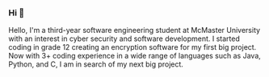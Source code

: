 ### Hi 👋
Hello, I'm a third-year software engineering student at McMaster University with an interest in cyber security and software development. I started coding in grade 12 creating an encryption software for my first big project. Now with 3+ coding experience in a wide range of languages such as Java, Python, and C, I am in search of my next big project.


<!--
**PromishKandel/PromishKandel** is a ✨ _special_ ✨ repository because its `README.md` (this file) appears on your GitHub profile.

Here are some ideas to get you started:

- 🔭 I’m currently working on ...
- 🌱 I’m currently learning ...
- 👯 I’m looking to collaborate on ...
- 🤔 I’m looking for help with ...
- 💬 Ask me about ...
- 📫 How to reach me: ...
- 😄 Pronouns: ...
- ⚡ Fun fact: ...
-->
